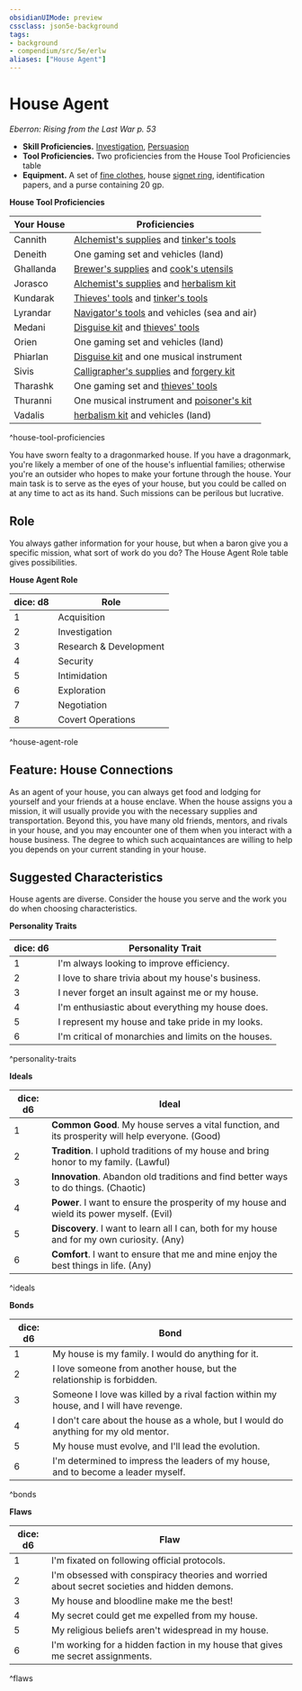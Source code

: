 ```yaml
---
obsidianUIMode: preview
cssclass: json5e-background
tags:
- background
- compendium/src/5e/erlw
aliases: ["House Agent"]
---
```

# House Agent
*Eberron: Rising from the Last War p. 53*  

- **Skill Proficiencies.** [Investigation](../../5e-rules/skills.md##Investigation), [Persuasion](../../5e-rules/skills.md##Persuasion)  
- **Tool Proficiencies.** Two proficiencies from the House Tool Proficiencies table  
- **Equipment.** A set of [fine clothes](fine-clothes.md#), house [signet ring](signet-ring.md#), identification papers, and a purse containing 20 gp.  

**House Tool Proficiencies**

| Your House | Proficiencies |
|------------|---------------|
| Cannith | [Alchemist's supplies](alchemists-supplies.md#) and [tinker's tools](tinkers-tools.md#) |
| Deneith | One gaming set and vehicles (land) |
| Ghallanda | [Brewer's supplies](brewers-supplies.md#) and [cook's utensils](cooks-utensils.md#) |
| Jorasco | [Alchemist's supplies](alchemists-supplies.md#.md#) and [herbalism kit](herbalism-kit.md#) |
| Kundarak | [Thieves' tools](thieves-tools.md#) and [tinker's tools](tinkers-tools.md#.md#) |
| Lyrandar | [Navigator's tools](navigators-tools.md#) and vehicles (sea and air) |
| Medani | [Disguise kit](disguise-kit.md#) and [thieves' tools](thieves-tools.md#.md#) |
| Orien | One gaming set and vehicles (land) |
| Phiarlan | [Disguise kit](disguise-kit.md#.md#) and one musical instrument |
| Sivis | [Calligrapher's supplies](calligraphers-supplies.md#) and [forgery kit](forgery-kit.md#) |
| Tharashk | One gaming set and [thieves' tools](thieves-tools.md#.md#.md#) |
| Thuranni | One musical instrument and [poisoner's kit](poisoners-kit.md#) |
| Vadalis | [herbalism kit](herbalism-kit.md#.md#) and vehicles (land) |
^house-tool-proficiencies

You have sworn fealty to a dragonmarked house. If you have a dragonmark, you're likely a member of one of the house's influential families; otherwise you're an outsider who hopes to make your fortune through the house. Your main task is to serve as the eyes of your house, but you could be called on at any time to act as its hand. Such missions can be perilous but lucrative.

## Role

You always gather information for your house, but when a baron give you a specific mission, what sort of work do you do? The House Agent Role table gives possibilities.

**House Agent Role**

| dice: d8 | Role |
|----------|------|
| 1 | Acquisition |
| 2 | Investigation |
| 3 | Research & Development |
| 4 | Security |
| 5 | Intimidation |
| 6 | Exploration |
| 7 | Negotiation |
| 8 | Covert Operations |
^house-agent-role

## Feature: House Connections

As an agent of your house, you can always get food and lodging for yourself and your friends at a house enclave. When the house assigns you a mission, it will usually provide you with the necessary supplies and transportation. Beyond this, you have many old friends, mentors, and rivals in your house, and you may encounter one of them when you interact with a house business. The degree to which such acquaintances are willing to help you depends on your current standing in your house.

## Suggested Characteristics

House agents are diverse. Consider the house you serve and the work you do when choosing characteristics.

**Personality Traits**

| dice: d6 | Personality Trait |
|----------|-------------------|
| 1 | I'm always looking to improve efficiency. |
| 2 | I love to share trivia about my house's business. |
| 3 | I never forget an insult against me or my house. |
| 4 | I'm enthusiastic about everything my house does. |
| 5 | I represent my house and take pride in my looks. |
| 6 | I'm critical of monarchies and limits on the houses. |
^personality-traits

**Ideals**

| dice: d6 | Ideal |
|----------|-------|
| 1 | **Common Good**. My house serves a vital function, and its prosperity will help everyone. (Good) |
| 2 | **Tradition**. I uphold traditions of my house and bring honor to my family. (Lawful) |
| 3 | **Innovation**. Abandon old traditions and find better ways to do things. (Chaotic) |
| 4 | **Power**. I want to ensure the prosperity of my house and wield its power myself. (Evil) |
| 5 | **Discovery**. I want to learn all I can, both for my house and for my own curiosity. (Any) |
| 6 | **Comfort**. I want to ensure that me and mine enjoy the best things in life. (Any) |
^ideals

**Bonds**

| dice: d6 | Bond |
|----------|------|
| 1 | My house is my family. I would do anything for it. |
| 2 | I love someone from another house, but the relationship is forbidden. |
| 3 | Someone I love was killed by a rival faction within my house, and I will have revenge. |
| 4 | I don't care about the house as a whole, but I would do anything for my old mentor. |
| 5 | My house must evolve, and I'll lead the evolution. |
| 6 | I'm determined to impress the leaders of my house, and to become a leader myself. |
^bonds

**Flaws**

| dice: d6 | Flaw |
|----------|------|
| 1 | I'm fixated on following official protocols. |
| 2 | I'm obsessed with conspiracy theories and worried about secret societies and hidden demons. |
| 3 | My house and bloodline make me the best! |
| 4 | My secret could get me expelled from my house. |
| 5 | My religious beliefs aren't widespread in my house. |
| 6 | I'm working for a hidden faction in my house that gives me secret assignments. |
^flaws